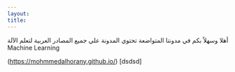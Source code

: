 ```yaml
---
layout: 
title:  
---
```


أهلا وسهلاً بكم في مدونتا المتواضعة
تحتوي المدونة علي جميع المصادر العربية لتعلم الآلة Machine Learning

(https://mohmmedalhorany.github.io/) [dsdsd]
